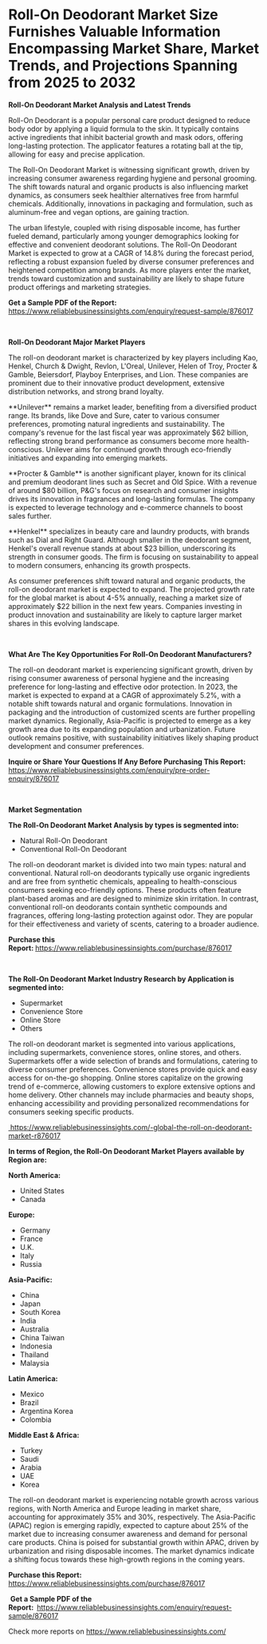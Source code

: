 <p><h1>Roll-On Deodorant Market Size Furnishes Valuable Information Encompassing Market Share, Market Trends, and Projections Spanning from 2025 to 2032</h1></p><p><strong>Roll-On Deodorant Market Analysis and Latest Trends</strong></p>
<p><p>Roll-On Deodorant is a popular personal care product designed to reduce body odor by applying a liquid formula to the skin. It typically contains active ingredients that inhibit bacterial growth and mask odors, offering long-lasting protection. The applicator features a rotating ball at the tip, allowing for easy and precise application.</p><p>The Roll-On Deodorant Market is witnessing significant growth, driven by increasing consumer awareness regarding hygiene and personal grooming. The shift towards natural and organic products is also influencing market dynamics, as consumers seek healthier alternatives free from harmful chemicals. Additionally, innovations in packaging and formulation, such as aluminum-free and vegan options, are gaining traction.</p><p>The urban lifestyle, coupled with rising disposable income, has further fueled demand, particularly among younger demographics looking for effective and convenient deodorant solutions. The Roll-On Deodorant Market is expected to grow at a CAGR of 14.8% during the forecast period, reflecting a robust expansion fueled by diverse consumer preferences and heightened competition among brands. As more players enter the market, trends toward customization and sustainability are likely to shape future product offerings and marketing strategies.</p></p>
<p><strong>Get a Sample PDF of the Report:&nbsp;</strong> <a href="https://www.reliablebusinessinsights.com/enquiry/request-sample/876017?utm_campaign=3113&utm_medium=2&utm_source=Github&utm_content=ia&utm_term=21032025&utm_id=roll-on-deodorant">https://www.reliablebusinessinsights.com/enquiry/request-sample/876017</a></p>
<p>&nbsp;</p>
<p><strong>Roll-On Deodorant Major Market Players</strong></p>
<p><p>The roll-on deodorant market is characterized by key players including Kao, Henkel, Church & Dwight, Revlon, L'Oreal, Unilever, Helen of Troy, Procter & Gamble, Beiersdorf, Playboy Enterprises, and Lion. These companies are prominent due to their innovative product development, extensive distribution networks, and strong brand loyalty.</p><p>**Unilever** remains a market leader, benefiting from a diversified product range. Its brands, like Dove and Sure, cater to various consumer preferences, promoting natural ingredients and sustainability. The company's revenue for the last fiscal year was approximately $62 billion, reflecting strong brand performance as consumers become more health-conscious. Unilever aims for continued growth through eco-friendly initiatives and expanding into emerging markets.</p><p>**Procter & Gamble** is another significant player, known for its clinical and premium deodorant lines such as Secret and Old Spice. With a revenue of around $80 billion, P&G's focus on research and consumer insights drives its innovation in fragrances and long-lasting formulas. The company is expected to leverage technology and e-commerce channels to boost sales further.</p><p>**Henkel** specializes in beauty care and laundry products, with brands such as Dial and Right Guard. Although smaller in the deodorant segment, Henkel's overall revenue stands at about $23 billion, underscoring its strength in consumer goods. The firm is focusing on sustainability to appeal to modern consumers, enhancing its growth prospects.</p><p>As consumer preferences shift toward natural and organic products, the roll-on deodorant market is expected to expand. The projected growth rate for the global market is about 4-5% annually, reaching a market size of approximately $22 billion in the next few years. Companies investing in product innovation and sustainability are likely to capture larger market shares in this evolving landscape.</p></p>
<p>&nbsp;</p>
<p><strong>What Are The Key Opportunities For Roll-On Deodorant Manufacturers?</strong></p>
<p><p>The roll-on deodorant market is experiencing significant growth, driven by rising consumer awareness of personal hygiene and the increasing preference for long-lasting and effective odor protection. In 2023, the market is expected to expand at a CAGR of approximately 5.2%, with a notable shift towards natural and organic formulations. Innovation in packaging and the introduction of customized scents are further propelling market dynamics. Regionally, Asia-Pacific is projected to emerge as a key growth area due to its expanding population and urbanization. Future outlook remains positive, with sustainability initiatives likely shaping product development and consumer preferences.</p></p>
<p><strong>Inquire or Share Your Questions If Any Before Purchasing This Report:</strong> <a href="https://www.reliablebusinessinsights.com/enquiry/pre-order-enquiry/876017?utm_campaign=3113&utm_medium=2&utm_source=Github&utm_content=ia&utm_term=21032025&utm_id=roll-on-deodorant">https://www.reliablebusinessinsights.com/enquiry/pre-order-enquiry/876017</a></p>
<p>&nbsp;</p>
<p><strong>Market Segmentation</strong></p>
<p><strong>The Roll-On Deodorant Market Analysis by types is segmented into:</strong></p>
<p><ul><li>Natural Roll-On Deodorant</li><li>Conventional Roll-On Deodorant</li></ul></p>
<p><p>The roll-on deodorant market is divided into two main types: natural and conventional. Natural roll-on deodorants typically use organic ingredients and are free from synthetic chemicals, appealing to health-conscious consumers seeking eco-friendly options. These products often feature plant-based aromas and are designed to minimize skin irritation. In contrast, conventional roll-on deodorants contain synthetic compounds and fragrances, offering long-lasting protection against odor. They are popular for their effectiveness and variety of scents, catering to a broader audience.</p></p>
<p><strong>Purchase this Report:&nbsp;</strong><a href="https://www.reliablebusinessinsights.com/purchase/876017?utm_campaign=3113&utm_medium=2&utm_source=Github&utm_content=ia&utm_term=21032025&utm_id=roll-on-deodorant">https://www.reliablebusinessinsights.com/purchase/876017</a></p>
<p>&nbsp;</p>
<p><strong>The Roll-On Deodorant Market Industry Research by Application is segmented into:</strong></p>
<p><ul><li>Supermarket</li><li>Convenience Store</li><li>Online Store</li><li>Others</li></ul></p>
<p><p>The roll-on deodorant market is segmented into various applications, including supermarkets, convenience stores, online stores, and others. Supermarkets offer a wide selection of brands and formulations, catering to diverse consumer preferences. Convenience stores provide quick and easy access for on-the-go shopping. Online stores capitalize on the growing trend of e-commerce, allowing customers to explore extensive options and home delivery. Other channels may include pharmacies and beauty shops, enhancing accessibility and providing personalized recommendations for consumers seeking specific products.</p></p>
<p><a href="https://www.reliablebusinessinsights.com/-global-the-roll-on-deodorant-market-r876017?utm_campaign=3113&utm_medium=2&utm_source=Github&utm_content=ia&utm_term=21032025&utm_id=roll-on-deodorant">&nbsp;https://www.reliablebusinessinsights.com/-global-the-roll-on-deodorant-market-r876017</a></p>
<p><strong>In terms of Region, the Roll-On Deodorant Market Players available by Region are:</strong></p>
<p>
    <p> <strong> North America: </strong>
        <ul>
            <li>United States</li>
            <li>Canada</li>
        </ul>
        </p> 
    <p> <strong> Europe: </strong>
        <ul>
            <li>Germany</li>
            <li>France</li>
            <li>U.K.</li>
            <li>Italy</li>
            <li>Russia</li>
        </ul>
        </p> 
    <p> <strong> Asia-Pacific: </strong>
        <ul>
            <li>China</li>
            <li>Japan</li>
            <li>South Korea</li>
            <li>India</li>
            <li>Australia</li>
            <li>China Taiwan</li>
            <li>Indonesia</li>
            <li>Thailand</li>
            <li>Malaysia</li>
        </ul>
        </p> 
    <p> <strong> Latin America: </strong>
        <ul>
            <li>Mexico</li>
            <li>Brazil</li>
            <li>Argentina Korea</li>
            <li>Colombia</li>
        </ul>
        </p> 
    <p> <strong> Middle East & Africa: </strong>
        <ul>
            <li>Turkey</li>
            <li>Saudi</li>
            <li>Arabia</li>
            <li>UAE</li>
            <li>Korea</li>
        </ul>
    </p>
    </p>
<p><p>The roll-on deodorant market is experiencing notable growth across various regions, with North America and Europe leading in market share, accounting for approximately 35% and 30%, respectively. The Asia-Pacific (APAC) region is emerging rapidly, expected to capture about 25% of the market due to increasing consumer awareness and demand for personal care products. China is poised for substantial growth within APAC, driven by urbanization and rising disposable incomes. The market dynamics indicate a shifting focus towards these high-growth regions in the coming years.</p></p>
<p><strong>Purchase this Report: </strong><a href="https://www.reliablebusinessinsights.com/purchase/876017?utm_campaign=3113&utm_medium=2&utm_source=Github&utm_content=ia&utm_term=21032025&utm_id=roll-on-deodorant">https://www.reliablebusinessinsights.com/purchase/876017</a></p>
<p>&nbsp;<strong>Get a Sample PDF of the Report:&nbsp;&nbsp;</strong><a href="https://www.reliablebusinessinsights.com/enquiry/request-sample/876017?utm_campaign=3113&utm_medium=2&utm_source=Github&utm_content=ia&utm_term=21032025&utm_id=roll-on-deodorant">https://www.reliablebusinessinsights.com/enquiry/request-sample/876017</a></p>
<p><strong></strong></p>
<p>Check more reports on <a href="https://www.reliablebusinessinsights.com/?utm_campaign=3113&utm_medium=2&utm_source=Github&utm_content=ia&utm_term=21032025&utm_id=roll-on-deodorant">https://www.reliablebusinessinsights.com/</a></p>